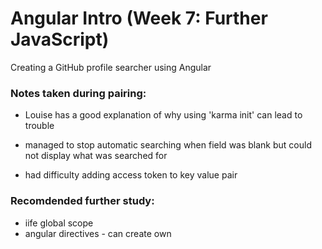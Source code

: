 # Angular Intro (Week 7: Further JavaScript)

Creating a GitHub profile searcher using Angular

### Notes taken during pairing:

- Louise has a good explanation of why using 'karma init' can lead to trouble

- managed to stop automatic searching when field was blank but could not display what was searched for

- had difficulty adding access token to key value pair


### Recomdended further study:
- iife global scope
- angular directives - can create own